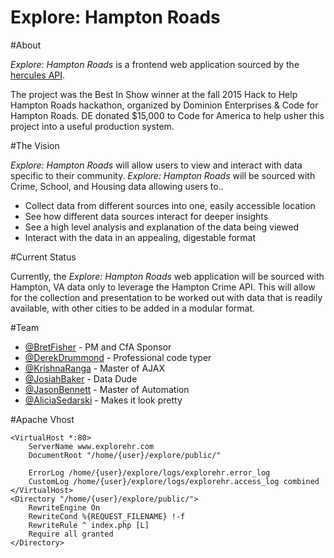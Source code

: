 Explore: Hampton Roads
======================

#About

_Explore: Hampton Roads_ is a frontend web application sourced by the [hercules API](https://github.com/Code4HR/hercules).

The project was the Best In Show winner at the fall 2015 Hack to Help Hampton Roads hackathon, organized by Dominion Enterprises & Code for Hampton Roads. DE donated $15,000 to Code for America to help usher this project into a useful production system.

#The Vision

_Explore: Hampton Roads_ will allow users to view and interact with data specific to their community.  _Explore: Hampton Roads_ will be sourced with Crime, School, and Housing data allowing users to..

* Collect data from different sources into one, easily accessible location
* See how different data sources interact for deeper insights
* See a high level analysis and explanation of the data being viewed
* Interact with the data in an appealing, digestable format

#Current Status

Currently, the _Explore: Hampton Roads_ web application will be sourced with Hampton, VA data only to leverage the Hampton Crime API.  This will allow for the collection and presentation to be worked out with data that is readily available, with other cities to be added in a modular format.


#Team

- [@BretFisher](https://github.com/bretfisher) - PM and CfA Sponsor
- [@DerekDrummond](https://github.com/ezzy1337) - Professional code typer
- [@KrishnaRanga](https://github.com/krishnaramya) - Master of AJAX
- [@JosiahBaker](https://github.com/josibake) - Data Dude
- [@JasonBennett](https://github.com/blackhatbrigade) - Master of Automation
- [@AliciaSedarski](https://github.com/asedarski) - Makes it look pretty


#Apache Vhost

```
<VirtualHost *:80>
    ServerName www.explorehr.com
    DocumentRoot "/home/{user}/explore/public/"

    ErrorLog /home/{user}/explore/logs/explorehr.error_log
    CustomLog /home/{user}/explore/logs/explorehr.access_log combined
</VirtualHost>
<Directory "/home/{user}/explore/public/">
    RewriteEngine On
    RewriteCond %{REQUEST_FILENAME} !-f
    RewriteRule ^ index.php [L]
    Require all granted
</Directory>
```